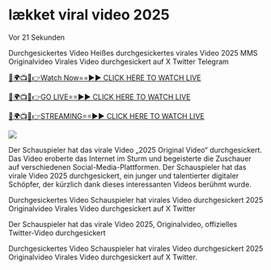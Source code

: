# lækket viral video 2025 #

Vor 21 Sekunden

Durchgesickertes Video Heißes durchgesickertes virales Video 2025 MMS Originalvideo Virales Video durchgesickert auf X Twitter Telegram

[🔴🌍📺📱👉Watch Now==►► CLICK HERE TO WATCH LIVE](https://t.co/KPp9hykosG)

[🔴🌍📺📱👉GO LIVE==►► CLICK HERE TO WATCH LIVE](https://t.co/KPp9hykosG)

[🔴🌍📺📱👉STREAMING==►► CLICK HERE TO WATCH LIVE](https://t.co/KPp9hykosG)

<a href="https://t.co/KPp9hykosG" rel="nofollow" data-target="animated-image.originalLink"><img src="https://camo.githubusercontent.com/1be82823e85778f8a57db5ea2a2e46822e8721e5be32dc31a466a7df3bb16d49/68747470733a2f2f636c6173736963616c7363686f6f6c6f6662616c6c65746c692e636f6d2f6e686b2f72676273727465672e676966" data-canonical-src="https://classicalschoolofballetli.com/nhk/rgbsrteg.gif" style="max-width: 100%; display: inline-block;" data-target="animated-image.originalImage"></a>

Der Schauspieler hat das virale Video „2025 Original Video“ durchgesickert. Das Video eroberte das Internet im Sturm und begeisterte die Zuschauer auf verschiedenen Social-Media-Plattformen. Der Schauspieler hat das virale Video 2025 durchgesickert, ein junger und talentierter digitaler Schöpfer, der kürzlich dank dieses interessanten Videos berühmt wurde.

Durchgesickertes Video Schauspieler hat virales Video durchgesickert 2025 Originalvideo Virales Video durchgesickert auf X Twitter

Der Schauspieler hat das virale Video 2025, Originalvideo, offizielles Twitter-Video durchgesickert

Durchgesickertes Video Schauspieler hat virales Video durchgesickert 2025 Originalvideo Virales Video durchgesickert auf X Twitter.
